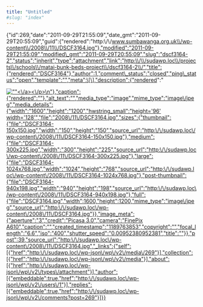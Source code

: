 ```yaml
---
title: "Untitled"
#slug: "index"
---
```


{"id":269,"date":"2011-09-29T21:55:09","date\_gmt":"2011-09-29T20:55:09","guid":{"rendered":"http:\\/\\/www.sumbawanga.org.uk\\/wp-content\\/2008\\/11\\/DSCF3164.jpg"},"modified":"2011-09-29T21:55:09","modified\_gmt":"2011-09-29T20:55:09","slug":"dscf3164-2","status":"inherit","type":"attachment","link":"http:\\/\\/sudawp.loc\\/projects\\/schools\\/matai-bunk-beds-project\\/dscf3164-2\\/","title":{"rendered":"DSCF3164"},"author":1,"comment\_status":"closed","ping\_status":"open","template":"","meta":\[\],"description":{"rendered":"

[![\"\"](\"http:\/\/sudawp.loc\/wp-content\/2008\/11\/DSCF3164-300x225.jpg\")<\\/a><\\/p>\\n"},"caption":{"rendered":""},"alt\_text":"","media\_type":"image","mime\_type":"image\\/jpeg","media\_details":{"width":"1600","height":"1200","hwstring\_small":"height='96' width='128'","file":"2008\\/11\\/DSCF3164.jpg","sizes":{"thumbnail":{"file":"DSCF3164-150x150.jpg","width":"150","height":"150","source\_url":"http:\\/\\/sudawp.loc\\/wp-content\\/2008\\/11\\/DSCF3164-150x150.jpg"},"medium":{"file":"DSCF3164-300x225.jpg","width":"300","height":"225","source\_url":"http:\\/\\/sudawp.loc\\/wp-content\\/2008\\/11\\/DSCF3164-300x225.jpg"},"large":{"file":"DSCF3164-1024x768.jpg","width":"1024","height":"768","source\_url":"http:\\/\\/sudawp.loc\\/wp-content\\/2008\\/11\\/DSCF3164-1024x768.jpg"},"post-thumbnail":{"file":"DSCF3164-940x198.jpg","width":"940","height":"198","source\_url":"http:\\/\\/sudawp.loc\\/wp-content\\/2008\\/11\\/DSCF3164-940x198.jpg"},"full":{"file":"DSCF3164.jpg","width":1600,"height":1200,"mime\_type":"image\\/jpeg","source\_url":"http:\\/\\/sudawp.loc\\/wp-content\\/2008\\/11\\/DSCF3164.jpg"}},"image\_meta":{"aperture":"3","credit":"Picasa 3.0","camera":"FinePix A610","caption":"","created\_timestamp":"1189763853","copyright":"","focal\_length":"6.6","iso":"400","shutter\_speed":"0.00952380952381","title":""}},"post":39,"source\_url":"http:\\/\\/sudawp.loc\\/wp-content\\/2008\\/11\\/DSCF3164.jpg","\_links":{"self":\[{"href":"http:\\/\\/sudawp.loc\\/wp-json\\/wp\\/v2\\/media\\/269"}\],"collection":\[{"href":"http:\\/\\/sudawp.loc\\/wp-json\\/wp\\/v2\\/media"}\],"about":\[{"href":"http:\\/\\/sudawp.loc\\/wp-json\\/wp\\/v2\\/types\\/attachment"}\],"author":\[{"embeddable":true,"href":"http:\\/\\/sudawp.loc\\/wp-json\\/wp\\/v2\\/users\\/1"}\],"replies":\[{"embeddable":true,"href":"http:\\/\\/sudawp.loc\\/wp-json\\/wp\\/v2\\/comments?post=269"}\]}}](http:\/\/sudawp.loc\/wp-content\/2008\/11\/DSCF3164.jpg)